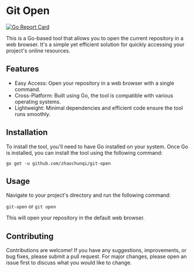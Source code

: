 # Git Open

[![Go Report Card](https://goreportcard.com/badge/github.com/zhaochunqi/git-open)](https://goreportcard.com/report/github.com/zhaochunqi/git-open)

This is a Go-based tool that allows you to open the current repository in a web browser. It's a simple yet efficient solution for quickly accessing your project's online resources.

## Features

* Easy Access: Open your repository in a web browser with a single command.
* Cross-Platform: Built using Go, the tool is compatible with various operating systems.
* Lightweight: Minimal dependencies and efficient code ensure the tool runs smoothly.

## Installation
To install the tool, you'll need to have Go installed on your system. Once Go is installed, you can install the tool using the following command:

`go get -u github.com/zhaochunqi/git-open`

## Usage

Navigate to your project's directory and run the following command:

`git-open` or `git open`

This will open your repository in the default web browser.

## Contributing

Contributions are welcome! If you have any suggestions, improvements, or bug fixes, please submit a pull request. For major changes, please open an issue first to discuss what you would like to change.

